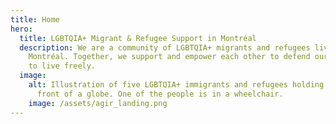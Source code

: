 ```yaml
---
title: Home
hero:
  title: LGBTQIA+ Migrant & Refugee Support in Montréal
  description: We are a community of LGBTQIA+ migrants and refugees living in
    Montréal. Together, we support and empower each other to defend our rights
    to live freely.
  image:
    alt: Illustration of five LGBTQIA+ immigrants and refugees holding hands in
      front of a globe. One of the people is in a wheelchair.
    image: /assets/agir_landing.png
---
```

